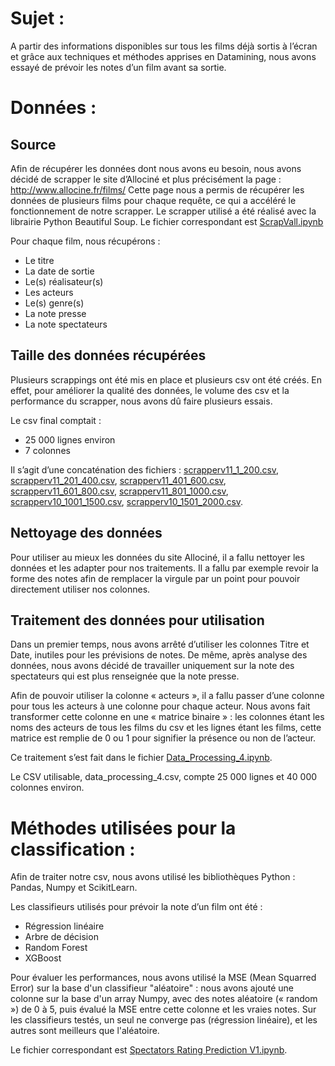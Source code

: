 # Sujet :

A partir des informations disponibles sur tous les films déjà sortis à l’écran et grâce aux techniques et méthodes apprises en Datamining, nous avons essayé de prévoir les notes d’un film avant sa sortie.

# Données :

## Source

Afin de récupérer les données dont nous avons eu besoin, nous avons décidé de scrapper le site d’Allociné et plus précisément la page : http://www.allocine.fr/films/
Cette page nous a permis de récupérer les données de plusieurs films pour chaque requête, ce qui a accéléré le fonctionnement de notre scrapper.
Le scrapper utilisé a été réalisé avec la librairie Python Beautiful Soup.
Le fichier correspondant est [ScrapVall.ipynb](https://github.com/Charif-C/allocine_ratings_prediction/blob/master/ScrapVall.ipynb)

Pour chaque film, nous récupérons :
-	Le titre
-	La date de sortie
-	Le(s) réalisateur(s)
-	Les acteurs
-	Le(s) genre(s)
-	La note presse
-	La note spectateurs

## Taille des données récupérées

Plusieurs scrappings ont été mis en place et plusieurs csv ont été créés. En effet, pour améliorer la qualité des données, le volume des csv et la performance du scrapper, nous avons dû faire plusieurs essais.

Le csv final comptait :
-	25 000 lignes environ
-	7 colonnes

Il s’agit d’une concaténation des fichiers : [scrapperv11_1_200.csv](https://github.com/Charif-C/allocine_ratings_prediction/blob/master/scrapperv11_1_200.csv), [scrapperv11_201_400.csv](https://github.com/Charif-C/allocine_ratings_prediction/blob/master/scrapperv11_201_400.csv), [scrapperv11_401_600.csv](https://github.com/Charif-C/allocine_ratings_prediction/blob/master/scrapperv11_401_600.csv), [scrapperv11_601_800.csv](https://github.com/Charif-C/allocine_ratings_prediction/blob/master/scrapperv11_601_800.csv), [scrapperv11_801_1000.csv](https://github.com/Charif-C/allocine_ratings_prediction/blob/master/scrapperv11_801_1000.csv), [scrapperv10_1001_1500.csv](https://github.com/Charif-C/allocine_ratings_prediction/blob/master/scrapperv11_1001_1500.csv), [scrapperv10_1501_2000.csv](https://github.com/Charif-C/allocine_ratings_prediction/blob/master/scrapperv10_1501_2000.csv).

## Nettoyage des données

Pour utiliser au mieux les données du site Allociné, il a fallu nettoyer les données et les adapter pour nos traitements.
Il a fallu par exemple revoir la forme des notes afin de remplacer la virgule par un point pour pouvoir directement utiliser nos colonnes.

## Traitement des données pour utilisation

Dans un premier temps, nous avons arrêté d’utiliser les colonnes Titre et Date, inutiles pour les prévisions de notes. De même, après analyse des données, nous avons décidé de travailler uniquement sur la note des spectateurs qui est plus renseignée que la note presse.

Afin de pouvoir utiliser la colonne « acteurs », il a fallu passer d’une colonne pour tous les acteurs à une colonne pour chaque acteur. Nous avons fait transformer cette colonne en une « matrice binaire » : les colonnes étant les noms des acteurs de tous les films du csv et les lignes étant les films, cette matrice est remplie de 0 ou 1 pour signifier la présence ou non de l’acteur.

Ce traitement s’est fait dans le fichier [Data_Processing_4.ipynb](https://github.com/Charif-C/allocine_ratings_prediction/blob/master/Data_Processing_4.ipynb).

Le CSV utilisable, data_processing_4.csv, compte 25 000 lignes et 40 000 colonnes environ.

# Méthodes utilisées pour la classification :

Afin de traiter notre csv, nous avons utilisé les bibliothèques Python : Pandas, Numpy et ScikitLearn.

Les classifieurs utilisés pour prévoir la note d’un film ont été :
  * Régression linéaire
  * Arbre de décision
  * Random Forest
  * XGBoost

Pour évaluer les performances, nous avons utilisé la MSE (Mean Squarred Error) sur la base d'un classifieur "aléatoire" : nous avons ajouté une colonne sur la base d'un array Numpy, avec des notes aléatoire (« random ») de 0 à 5, puis évalué la MSE entre cette colonne et les vraies notes.
Sur les classifieurs testés, un seul ne converge pas (régression linéaire), et les autres sont meilleurs que l'aléatoire.

Le fichier correspondant est [Spectators Rating Prediction V1.ipynb](https://github.com/Charif-C/allocine_ratings_prediction/blob/master/Spectators%20Rating%20Prediction%20V1.ipynb).
